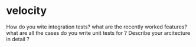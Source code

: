 # velocity

How do you wite integration tests?
what are the recently worked features?
what are all the cases do you write unit tests for ?
Describe your arcitecture in detail ?
